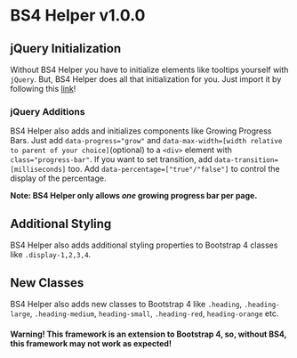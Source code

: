 # BS4 Helper v1.0.0

## jQuery Initialization

Without BS4 Helper you have to initialize elements like tooltips yourself with `jQuery`. But, BS4 Helper does all that initialization for you. Just import it by following this [link](https://bhogi7589.github.io/bs4-helper)!

### jQuery Additions

BS4 Helper also adds and initializes components like Growing Progress Bars. Just add `data-progress="grow"` and `data-max-width=[width relative to parent of your choice]`(optional) to a `<div>` element with `class="progress-bar"`. If you want to set transition, add `data-transition=[milliseconds]` too. Add `data-percentage=["true"/"false"]` to control the display of the percentage.

**Note: BS4 Helper only allows *one* growing progress bar per page.**

## Additional Styling

BS4 Helper also adds additional styling properties to Bootstrap 4 classes like `.display-1,2,3,4`.

## New Classes

BS4 Helper also adds new classes to Bootstrap 4 like `.heading`, `.heading-large`, `.heading-medium`, `heading-small`, `.heading-red`, `heading-orange` etc.

#### Warning! This framework is an extension to Bootstrap 4, so, without BS4, this framework may not work as expected!
